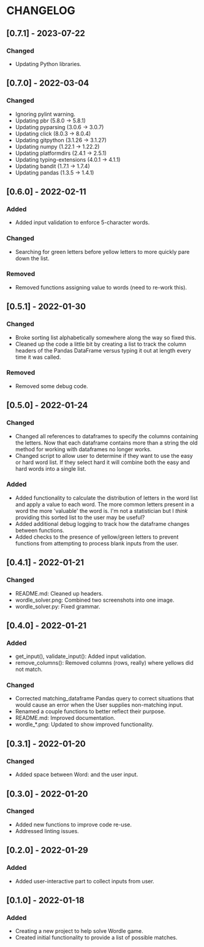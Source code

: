# CHANGELOG


## [0.7.1] - 2023-07-22
### Changed
- Updating Python libraries.


## [0.7.0] - 2022-03-04
### Changed
- Ignoring pylint warning.
- Updating pbr (5.8.0 -> 5.8.1)
- Updating pyparsing (3.0.6 -> 3.0.7)
- Updating click (8.0.3 -> 8.0.4)
- Updating gitpython (3.1.26 -> 3.1.27)
- Updating numpy (1.22.1 -> 1.22.2)
- Updating platformdirs (2.4.1 -> 2.5.1)
- Updating typing-extensions (4.0.1 -> 4.1.1)
- Updating bandit (1.7.1 -> 1.7.4)
- Updating pandas (1.3.5 -> 1.4.1)


## [0.6.0] - 2022-02-11
### Added
- Added input validation to enforce 5-character words.
### Changed
- Searching for green letters before yellow letters to more quickly pare down
  the list.
### Removed
- Removed functions assigning value to words (need to re-work this).


## [0.5.1] - 2022-01-30
### Changed
- Broke sorting list alphabetically somewhere along the way so fixed this.
- Cleaned up the code a little bit by creating a list to track the column
  headers of the Pandas DataFrame versus typing it out at length every time it
  was called.
### Removed
- Removed some debug code.


## [0.5.0] - 2022-01-24
### Changed
- Changed all references to dataframes to specify the columns containing the
  letters.  Now that each dataframe contains more than a string the old method
  for working with dataframes no longer works.
- Changed script to allow user to determine if they want to use the easy or hard
  word list.  If they select hard it will combine both the easy and hard words
  into a single list.
### Added
- Added functionality to calculate the distribution of letters in the word list
  and apply a value to each word.  The more common letters present in a word the
  more 'valuable' the word is.  I'm not a statistician but I *think* providing
  this sorted list to the user may be useful?
- Added additional debug logging to track how the dataframe changes between
  functions.
- Added checks to the presence of yellow/green letters to prevent functions from
  attempting to process blank inputs from the user.


## [0.4.1] - 2022-01-21
### Changed
- README.md: Cleaned up headers.
- wordle_solver.png: Combined two screenshots into one image.
- wordle_solver.py: Fixed grammar.


## [0.4.0] - 2022-01-21
### Added
- get_input(), validate_input(): Added input validation.
- remove_columns(): Removed columns (rows, really) where yellows did not match.
### Changed
- Corrected matching_dataframe Pandas query to correct situations that would
  cause an error when the User supplies non-matching input.
- Renamed a couple functions to better reflect their purpose.
- README.md: Improved documentation.
- wordle_*.png: Updated to show improved functionality.


## [0.3.1] - 2022-01-20
### Changed
- Added space between Word: and the user input.


## [0.3.0] - 2022-01-20
### Changed
- Added new functions to improve code re-use.
- Addressed linting issues.


## [0.2.0] - 2022-01-29
### Added
- Added user-interactive part to collect inputs from user.


## [0.1.0] - 2022-01-18
### Added
- Creating a new project to help solve Wordle game.
- Created initial functionality to provide a list of possible matches.